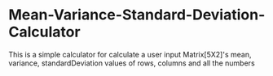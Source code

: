 # Mean-Variance-Standard-Deviation-Calculator
This is a simple calculator for calculate a user input Matrix[5X2]'s mean, variance, standardDeviation values of rows, columns and all the numbers
